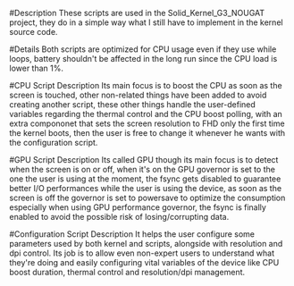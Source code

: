 #Description
These scripts are used in the Solid_Kernel_G3_NOUGAT project, they do in a simple way what I still have to implement in the kernel source code.

#Details
Both scripts are optimized for CPU usage even if they use while loops, battery shouldn't be affected in the long run since the CPU load is lower than 1%.

#CPU Script Description
Its main focus is to boost the CPU as soon as the screen is touched, other non-related things have been added to avoid creating another script, these other things handle the user-defined variables regarding the thermal control and the CPU boost polling, with an extra compononet that sets the screen resolution to FHD only the first time the kernel boots, then the user is free to change it whenever he wants with the configuration script.

#GPU Script Description
Its called GPU though its main focus is to detect when the screen is on or off, when it's on the GPU governor is set to the one the user is using at the moment, the fsync gets disabled to guarantee better I/O performances while the user is using the device, as soon as the screen is off the governor is set to powersave to optimize the consumption especially when using GPU performance governor, the fsync is finally enabled to avoid the possible risk of losing/corrupting data.

#Configuration Script Description
It helps the user configure some parameters used by both kernel and scripts, alongside with resolution and dpi control. Its job is to allow even non-expert users to understand what they're doing and easily configuring vital variables of the device like CPU boost duration, thermal control and resolution/dpi management.
